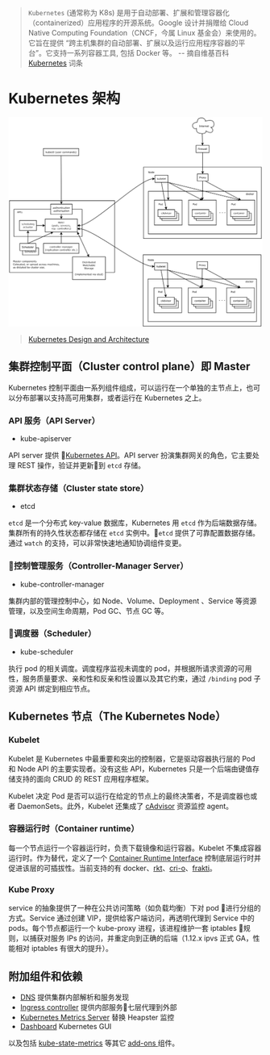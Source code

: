 > `Kubernetes` (通常称为 K8s) 是用于自动部署、扩展和管理容器化（containerized）应用程序的开源系统。Google 设计并捐赠给 Cloud Native Computing Foundation（CNCF，今属 Linux 基金会）来使用的。它旨在提供 “跨主机集群的自动部署、扩展以及运行应用程序容器的平台”。它支持一系列容器工具, 包括 Docker 等。 -- 摘自维基百科 [Kubernetes](https://zh.wikipedia.org/wiki/Kubernetes) 词条

# Kubernetes 架构

![kubernetes-architecuture](images/architecture.png)

> [Kubernetes Design and Architecture](https://github.com/kubernetes/community/blob/master/contributors/design-proposals/architecture/architecture.md#controller-manager-server)

## 集群控制平面（Cluster control plane）即 Master

Kubernetes 控制平面由一系列组件组成，可以运行在一个单独的主节点上，也可以分布部署以支持高可用集群，或者运行在 Kubernetes 之上。

### API 服务（API Server）

- kube-apiserver

API server 提供 [Kubernetes API](https://kubernetes.io/docs/concepts/overview/kubernetes-api/)。API server 扮演集群网关的角色，它主要处理 REST 操作，验证并更新到 `etcd` 存储。

### 集群状态存储（Cluster state store）

- etcd

`etcd` 是一个分布式 key-value 数据库，Kubernetes 用 `etcd` 作为后端数据存储。集群所有的持久性状态都存储在 `etcd` 实例中。`etcd` 提供了可靠配置数据存储。通过 `watch` 的支持，可以非常快速地通知协调组件变更。

### 控制管理服务（Controller-Manager Server）

- kube-controller-manager

集群内部的管理控制中心，如 Node、Volume、Deployment 、Service 等资源管理，以及空间生命周期，Pod GC、节点 GC 等。

### 调度器（Scheduler）

- kube-scheduler

执行 pod 的相关调度。调度程序监视未调度的 pod，并根据所请求资源的可用性，服务质量要求、亲和性和反亲和性设置以及其它约束，通过 `/binding` pod 子资源 API 绑定到相应节点。

## Kubernetes 节点（The Kubernetes Node）

### Kubelet

Kubelet 是 Kubernetes 中最重要和突出的控制器，它是驱动容器执行层的 Pod 和 Node API 的主要实现者。没有这些 API，Kubernetes 只是一个后端由键值存储支持的面向 CRUD 的 REST 应用程序框架。

Kubelet 决定 Pod 是否可以运行在给定的节点上的最终决策者，不是调度器也或者 DaemonSets。此外，Kubelet 还集成了 [cAdvisor](https://github.com/google/cadvisor) 资源监控 agent。

### 容器运行时（Container runtime）

每一个节点运行一个容器运行时，负责下载镜像和运行容器。Kubelet 不集成容器运行时。作为替代，定义了一个 [Container Runtime Interface](https://github.com/kubernetes/community/blob/master/contributors/devel/container-runtime-interface.md) 控制底层运行时并促进该层的可插拔性。当前支持的有 docker、[rkt](https://github.com/rkt/rkt)、[cri-o](https://github.com/kubernetes-incubator/cri-o)、[frakti](https://github.com/kubernetes/frakti)。

### Kube Proxy

service 的抽象提供了一种在公共访问策略（如负载均衡）下对 pod 进行分组的方式。Service 通过创建 VIP，提供给客户端访问，再透明代理到 Service 中的 pods。每个节点都运行一个 kube-proxy 进程，该进程维护一套 iptables 规则，以捕获对服务 IPs 的访问，并重定向到正确的后端（1.12.x ipvs 正式 GA，性能相对 iptables 有很大的提升）。

## 附加组件和依赖

* [DNS](https://github.com/kubernetes/kubernetes/tree/master/cluster/addons/dns) 提供集群内部解析和服务发现
* [Ingress controller](https://github.com/kubernetes/ingress-nginx) 提供内部服务七层代理到外部
* [Kubernetes Metrics Server](https://github.com/kubernetes-incubator/metrics-server) 替换 Heapster 监控
* [Dashboard](https://github.com/kubernetes/dashboard/) Kubernetes GUI

以及包括 [kube-state-metrics](https://github.com/kubernetes/kube-state-metrics) 等其它 [add-ons ](https://github.com/kubernetes/kubernetes/tree/master/cluster/addons) 组件。
